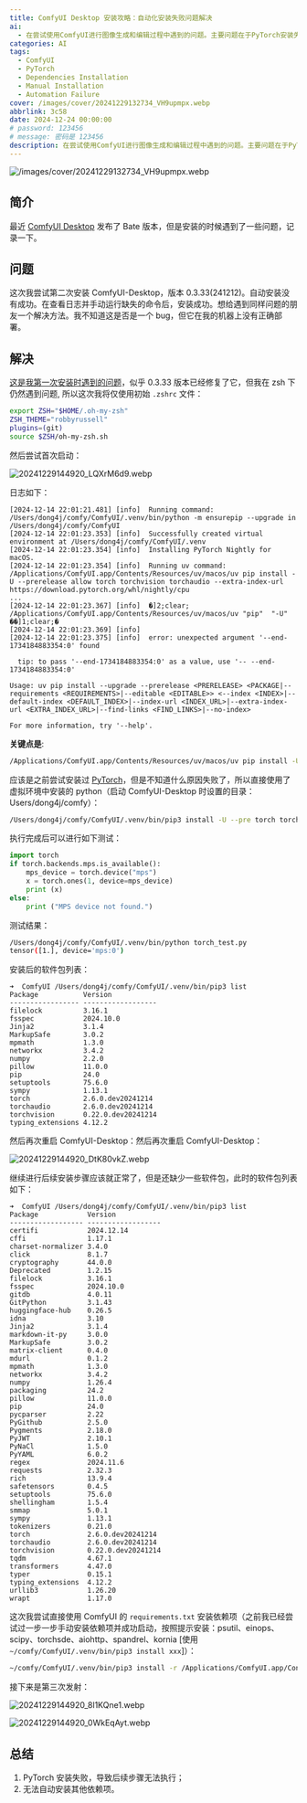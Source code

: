 ```yaml
---
title: ComfyUI Desktop 安装攻略：自动化安装失败问题解决
ai:
  - 在尝试使用ComfyUI进行图像生成和编辑过程中遇到的问题。主要问题在于PyTorch安装失败，导致后续依赖项无法自动安装或执行。用户已手动成功安装了部分依赖项（如psutil、einops、scipy等），但当尝试通过`requirements.txt`文件直接批量安装所有依赖时，仍遇到了问题。可能的原因包括版本兼容性、环境设置不正确或者特定的依赖项在特定环境中安装失败。这影响了整个ComfyUI启动和功能执行的能力。
categories: AI
tags:
  - ComfyUI
  - PyTorch
  - Dependencies Installation
  - Manual Installation
  - Automation Failure
cover: /images/cover/20241229132734_VH9upmpx.webp
abbrlink: 3c58
date: 2024-12-24 00:00:00
# password: 123456   
# message: 密码是 123456
description: 在尝试使用ComfyUI进行图像生成和编辑过程中遇到的问题。主要问题在于PyTorch安装失败，导致后续依赖项无法自动安装或执行。用户已手动成功安装了部分依赖项（如psutil、einops、scipy等），但当尝试通过`requirements.txt`文件直接批量安装所有依赖时，仍遇到了问题。可能的原因包括版本兼容性、环境设置不正确或者特定的依赖项在特定环境中安装失败。这影响了整个ComfyUI启动和功能执行的能力。
---
```


![/images/cover/20241229132734_VH9upmpx.webp](/images/cover/20241229132734_VH9upmpx.webp)

## 简介

最近 [ComfyUI Desktop](https://github.com/Comfy-Org/desktop) 发布了 Bate 版本，但是安装的时候遇到了一些问题，记录一下。

## 问题

这次我尝试第二次安装 ComfyUI-Desktop，版本 0.3.33(241212)。自动安装没有成功。在查看日志并手动运行缺失的命令后，安装成功。想给遇到同样问题的朋友一个解决方法。我不知道这是否是一个 bug，但它在我的机器上没有正确部署。

## 解决

[这是我第一次安装时遇到的问题](https://github.com/Comfy-Org/desktop/issues/398)，似乎 0.3.33 版本已经修复了它，但我在 zsh 下仍然遇到问题, 所以这次我将仅使用初始 `.zshrc` 文件：

```bash
export ZSH="$HOME/.oh-my-zsh"
ZSH_THEME="robbyrussell"
plugins=(git)
source $ZSH/oh-my-zsh.sh
```

然后尝试首次启动：

![20241229144920_LQXrM6d9.webp](20241229144920_LQXrM6d9.webp)

日志如下：

```
[2024-12-14 22:01:21.481] [info]  Running command: /Users/dong4j/comfy/ComfyUI/.venv/bin/python -m ensurepip --upgrade in /Users/dong4j/comfy/ComfyUI
[2024-12-14 22:01:23.353] [info]  Successfully created virtual environment at /Users/dong4j/comfy/ComfyUI/.venv
[2024-12-14 22:01:23.354] [info]  Installing PyTorch Nightly for macOS.
[2024-12-14 22:01:23.354] [info]  Running uv command: /Applications/ComfyUI.app/Contents/Resources/uv/macos/uv pip install -U --prerelease allow torch torchvision torchaudio --extra-index-url https://download.pytorch.org/whl/nightly/cpu
...
[2024-12-14 22:01:23.367] [info]  �]2;clear; /Applications/ComfyUI.app/Contents/Resources/uv/macos/uv "pip"  "-U"  ��]1;clear;�
[2024-12-14 22:01:23.369] [info]
[2024-12-14 22:01:23.375] [info]  error: unexpected argument '--end-1734184883354:0' found

  tip: to pass '--end-1734184883354:0' as a value, use '-- --end-1734184883354:0'

Usage: uv pip install --upgrade --prerelease <PRERELEASE> <PACKAGE|--requirements <REQUIREMENTS>|--editable <EDITABLE>> <--index <INDEX>|--default-index <DEFAULT_INDEX>|--index-url <INDEX_URL>|--extra-index-url <EXTRA_INDEX_URL>|--find-links <FIND_LINKS>|--no-index>

For more information, try '--help'.
```

**关键点是**:

```bash
/Applications/ComfyUI.app/Contents/Resources/uv/macos/uv pip install -U --pre torch torchvision torchaudio --extra-index-url https://download.pytorch.org/whl/nightly/cpu
```

应该是之前尝试安装过 [PyTorch](https://developer.apple.com/metal/pytorch/)，但是不知道什么原因失败了，所以直接使用了虚拟环境中安装的 python（启动 ComfyUI-Desktop 时设置的目录：Users/dong4j/comfy）：

```bash
/Users/dong4j/comfy/ComfyUI/.venv/bin/pip3 install -U --pre torch torchvision torchaudio --extra-index-url https://download.pytorch.org/whl/nightly/cpu
```

执行完成后可以进行如下测试：

```python
import torch
if torch.backends.mps.is_available():
    mps_device = torch.device("mps")
    x = torch.ones(1, device=mps_device)
    print (x)
else:
    print ("MPS device not found.")
```

测试结果：

```bash
/Users/dong4j/comfy/ComfyUI/.venv/bin/python torch_test.py
tensor([1.], device='mps:0')
```

安装后的软件包列表：

```
➜  ComfyUI /Users/dong4j/comfy/ComfyUI/.venv/bin/pip3 list
Package           Version
----------------- ------------------
filelock          3.16.1
fsspec            2024.10.0
Jinja2            3.1.4
MarkupSafe        3.0.2
mpmath            1.3.0
networkx          3.4.2
numpy             2.2.0
pillow            11.0.0
pip               24.0
setuptools        75.6.0
sympy             1.13.1
torch             2.6.0.dev20241214
torchaudio        2.6.0.dev20241214
torchvision       0.22.0.dev20241214
typing_extensions 4.12.2
```

然后再次重启 ComfyUI-Desktop：然后再次重启 ComfyUI-Desktop：

![20241229144920_DtK80vkZ.webp](20241229144920_DtK80vkZ.webp)

继续进行后续安装步骤应该就正常了，但是还缺少一些软件包，此时的软件包列表如下：

```
➜  ComfyUI /Users/dong4j/comfy/ComfyUI/.venv/bin/pip3 list
Package            Version
------------------ ------------------
certifi            2024.12.14
cffi               1.17.1
charset-normalizer 3.4.0
click              8.1.7
cryptography       44.0.0
Deprecated         1.2.15
filelock           3.16.1
fsspec             2024.10.0
gitdb              4.0.11
GitPython          3.1.43
huggingface-hub    0.26.5
idna               3.10
Jinja2             3.1.4
markdown-it-py     3.0.0
MarkupSafe         3.0.2
matrix-client      0.4.0
mdurl              0.1.2
mpmath             1.3.0
networkx           3.4.2
numpy              1.26.4
packaging          24.2
pillow             11.0.0
pip                24.0
pycparser          2.22
PyGithub           2.5.0
Pygments           2.18.0
PyJWT              2.10.1
PyNaCl             1.5.0
PyYAML             6.0.2
regex              2024.11.6
requests           2.32.3
rich               13.9.4
safetensors        0.4.5
setuptools         75.6.0
shellingham        1.5.4
smmap              5.0.1
sympy              1.13.1
tokenizers         0.21.0
torch              2.6.0.dev20241214
torchaudio         2.6.0.dev20241214
torchvision        0.22.0.dev20241214
tqdm               4.67.1
transformers       4.47.0
typer              0.15.1
typing_extensions  4.12.2
urllib3            1.26.20
wrapt              1.17.0
```

这次我尝试直接使用 ComfyUI 的 `requirements.txt` 安装依赖项（之前我已经尝试过一步一步手动安装依赖项并成功启动，按照提示安装：psutil、einops、scipy、torchsde、aiohttp、spandrel、kornia [使用`~/comfy/ComfyUI/.venv/bin/pip3 install xxx`]）：

```bash
~/comfy/ComfyUI/.venv/bin/pip3 install -r /Applications/ComfyUI.app/Contents/Resources/ComfyUI/requirements.txt
```

接下来是第三次发射：

![20241229144920_8l1KQne1.webp](20241229144920_8l1KQne1.webp)

![20241229144920_0WkEqAyt.webp](20241229144920_0WkEqAyt.webp)

## 总结

1. PyTorch 安装失败，导致后续步骤无法执行；
2. 无法自动安装其他依赖项。

